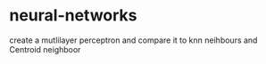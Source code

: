 # neural-networks

create a mutlilayer perceptron and compare it to knn neihbours and Centroid neighboor
